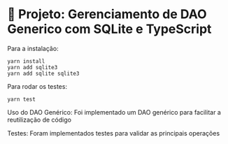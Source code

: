 # 📌 Projeto: Gerenciamento de DAO Generico com SQLite e TypeScript

Para a instalação:
```
yarn install
yarn add sqlite3
yarn add sqlite sqlite3
```

Para rodar os testes:
```
yarn test
```
Uso do DAO Genérico: 
Foi implementado um DAO genérico para facilitar a reutilização de código

Testes: 
Foram implementados testes para validar as principais operações
